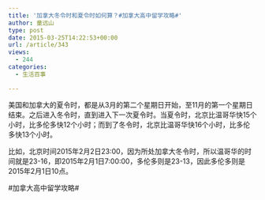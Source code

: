 ```yaml
---
title: '加拿大冬令时和夏令时如何算？#加拿大高中留学攻略#'
author: 童远山
type: post
date: 2015-03-25T14:22:53+00:00
url: /article/343
views:
  - 244
categories:
  - 生活百事

---
```

<p class="p1">
  <span class="s1">美国和加拿大的夏令时，都是从3月的第二个星期日开始，至11月的第一个星期日结束。之后进入冬令时，直到进入下一次夏令时。当夏令时，北京比温哥华快15个小时，比多伦多快12个小时；而到了冬令时，北京比温哥华快16个小时，比多伦多快13个小时。</span>
</p>

<p class="p1">
  <span class="s1">比如，北京时间2015年2月2日23:00，因为所处加拿大冬令时，所以温哥华的时间就是23-16，即2015年2月1日7:00:00，多伦多则是23-13，因此多伦多则是2015年2月1日10点。</span>
</p>

<p class="p1">
  #加拿大高中留学攻略#
</p>